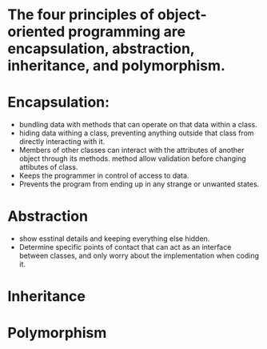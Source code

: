 # The four principles of object-oriented programming are encapsulation, abstraction, inheritance, and polymorphism.

# Encapsulation:
- bundling data with methods that can operate on that data within a class.
- hiding data withing a class, preventing anything outside that class from directly interacting with it.
- Members of other classes can interact with the attributes of another object through its methods. method allow validation before changing attibutes of class.
- Keeps the programmer in control of access to data.
- Prevents the program from ending up in any strange or unwanted states.

# Abstraction
- show esstinal details and keeping everything else hidden.
- Determine specific points of contact that can act as an interface between classes, and only worry about the implementation when coding it.
# Inheritance
# Polymorphism